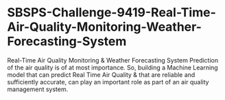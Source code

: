 # SBSPS-Challenge-9419-Real-Time-Air-Quality-Monitoring-Weather-Forecasting-System
Real-Time Air Quality Monitoring &amp; Weather Forecasting System
Prediction of the air quality is of at most importance. So, building a Machine Learning model that can predict 
Real Time Air Quality & that are reliable and sufficiently accurate, 
can play an important role as part of an air quality management system.

